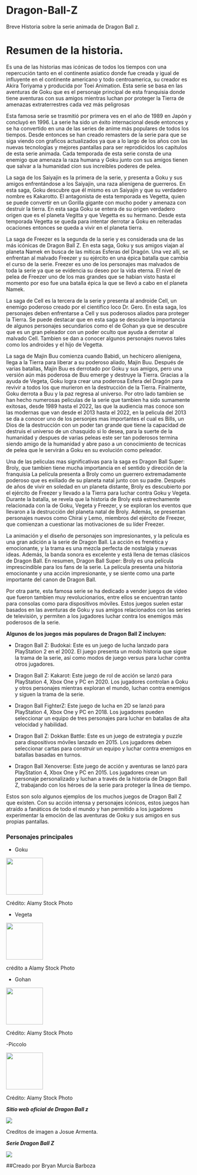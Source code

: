 # Dragon-Ball-Z
Breve Historia sobre la serie animada de Dragon Ball z.

# Resumen de la historia.
Es una de las historias mas icónicas de todos los tiempos con una repercución tanto en el continente asiatico donde fue creada y igual de influyente en el continente americano y todo centroamerica, su creador es  Akira Toriyama y producida por Toei Animation. Esta serie se basa en las aventuras de Goku que es el personaje principal de esta franquisia donde tiene aventuras con sus amigos mientras luchan por proteger la Tierra de amenazas extraterrestres cada vez más peligrosas

Esta famosa serie se trasmitió por primera ves en el año de 1989 en Japón y concluyó en 1996. La serie ha sido un éxito internacional desde entonces y se ha convertido en una de las series de anime más populares de todos los tiempos. Desde entonces se han creado remasters de la serie para que se siga viendo con graficos actualizados ya que a lo largo de los años con las nuevas tecnologías y mejores pantallas para ser reprodicidos los capitulos de esta serie animada. Cada temporada de esta serie consta de una enemigo que amenaza la raza humana y Goku junto con sus amigos tienen que salvar a la humanidad cion sus increibles poderes de pelea. 

 La saga de los Saiyajin es la primera de la serie, y presenta a Goku y sus amigos enfrentándose a los Saiyajin, una raza alienígena de guerreros. En esta saga, Goku descubre que él mismo es un Saiyajin y que su verdadero nombre es Kakarotto. El antagonista de esta temporada es Vegetta, quien se puede convertir en un Gorilla gigante con mucho poder y amenaza con destruir la tierra. En esta saga Goku se entera de su origen verdadero origen que es el planeta Vegitta y que Vegetta es su hermano. Desde esta temporada Vegetta se queda para intentar derrotar a Goku en reiteradas ocaciones entonces se queda a vivir en el planeta tierra. 
 
  La saga de Freezer es la segunda de la serie y es considerada una de las más icónicas de Dragon Ball Z. En esta saga, Goku y sus amigos viajan al planeta Namek en busca de las míticas Esferas del Dragón. Una vez allí, se enfrentan al malvado Freezer y su ejército en una épica batalla que cambia el curso de la serie. Freezer es uno de los personajes mas malvados de toda la serie ya que se evidencia su deseo por la vida eterna. El nivel de pelea de Freezer uno de los mas grandes que se habian visto hasta el momento por eso fue una batalla épica la que se llevó a cabo en el planeta Namek. 
  
  La saga de Cell es la tercera de la serie y presenta al androide Cell, un enemigo poderoso creado por el científico loco Dr. Gero. En esta saga, los personajes deben enfrentarse a Cell y sus poderosos aliados para proteger la Tierra. Se puede destacar que en esta saga se descubre la importancia de algunos personajes secundarios como el de Gohan ya que se descubre que es un gran peleador con un poder oculto que ayuda a derrotar al malvado Cell. Tambien se dan a conocer algunos personajes nuevos tales como los androides y el hijo de Vegetta. 
  
  La saga de Majin Buu comienza cuando Babidi, un hechicero alienígena, llega a la Tierra para liberar a su poderoso aliado, Majin Buu. Después de varias batallas, Majin Buu es derrotado por Goku y sus amigos, pero una versión aún más poderosa de Buu emerge y destruye la Tierra. Gracias a la ayuda de Vegeta, Goku logra crear una poderosa Esfera del Dragón para revivir a todos los que murieron en la destrucción de la Tierra. Finalmente, Goku derrota a Buu y la paz regresa al universo. 
Por otro lado tambien se han hecho numerosas peliculas de la serie que tambien ha  sido sumamente exitosas, desde 1989 hasta el 2022, las que la audiencia mas conoce son las modernas que van desde el 2013 hasta el 2022, en la pelicula del 2013 se da a conocer uno de los personjes mas importantes el cual es  Bills, un Dios de la destrucción con un poder tan grande que tiene la capacidad de destruis el universo de un chasquido si lo desea, para la suerte de la humanidad y despues de varias peleas este ser tan poderosos termina siendo amigo de la humanidad y abre paso a un conocimiento de tecnicas de pelea que le servirán a Goku en su evolución como peleador. 

Una de las peliculas mas significativas para la saga es Dragon Ball Super: Broly, que tambien tiene mucha importancia en el sentido y dirección de la franquisia La película presenta a Broly como un guerrero extremadamente poderoso que es exiliado de su planeta natal junto con su padre. Después de años de vivir en soledad en un planeta distante, Broly es descubierto por el ejército de Freezer y llevado a la Tierra para luchar contra Goku y Vegeta.
Durante la batalla, se revela que la historia de Broly está estrechamente relacionada con la de Goku, Vegeta y Freezer, y se exploran los eventos que llevaron a la destrucción del planeta natal de Broly. Además, se presentan personajes nuevos como Chirai y Lemo, miembros del ejército de Freezer, que comienzan a cuestionar las motivaciones de su líder Freezer.

La animación y el diseño de personajes son impresionantes, y la película es una gran adición a la serie de Dragon Ball. La acción es frenética y emocionante, y la trama es una mezcla perfecta de nostalgia y nuevas ideas. Además, la banda sonora es excelente y está llena de temas clásicos de Dragon Ball.
En resumen, Dragon Ball Super: Broly es una película imprescindible para los fans de la serie. La película presenta una historia emocionante y una acción impresionante, y se siente como una parte importante del canon de Dragon Ball.

Por otra parte, esta famosa serie se ha dedicado a vender juegos de video que fueron tambien muy revolucionarios, entre ellos se encuentran tanto para consolas como para dispositivos móviles. Estos juegos suelen estar basados en las aventuras de Goku y sus amigos relacionados con las series de televisión, y permiten a los jugadores luchar contra los enemigos más poderosos de la serie.

**Algunos de los juegos más populares de Dragon Ball Z incluyen:**

-  Dragon Ball Z: Budokai: Este es un juego de lucha lanzado para PlayStation 2 en el 2002. El juego presenta un modo historia que sigue la trama de la serie, así como modos de juego versus para luchar contra otros jugadores.

 - Dragon Ball Z: Kakarot: Este juego de rol de acción se lanzó para PlayStation 4, Xbox One y PC en 2020. Los jugadores controlan a Goku y otros personajes mientras exploran el mundo, luchan contra enemigos y siguen la trama de la serie.

- Dragon Ball FighterZ: Este juego de lucha en 2D se lanzó para PlayStation 4, Xbox One y PC en 2018. Los jugadores pueden seleccionar un equipo de tres personajes para luchar en batallas de alta velocidad y habilidad.

- Dragon Ball Z: Dokkan Battle: Este es un juego de estrategia y puzzle para dispositivos móviles lanzado en 2015. Los jugadores deben seleccionar cartas para construir un equipo y luchar contra enemigos en batallas basadas en turnos.

- Dragon Ball Xenoverse: Este juego de acción y aventuras se lanzó para PlayStation 4, Xbox One y PC en 2015. Los jugadores crean un personaje personalizado y luchan a través de la historia de Dragon Ball Z, trabajando con los héroes de la serie para proteger la línea de tiempo.

Estos son solo algunos ejemplos de los muchos juegos de Dragon Ball Z que existen. Con su acción intensa y personajes icónicos, estos juegos han atraído a fanáticos de todo el mundo y han permitido a los jugadores experimentar la emoción de las aventuras de Goku y sus amigos en sus propias pantallas.

### Personajes principales 

- Goku

<img src="https://c8.alamy.com/compes/2jk9tfe/goku-television-dragon-ball-z-serie-de-tv-personajes-goku-jp-1996-2003-director-13-de-septiembre-de-1996-advertencia-esta-fotografia-es-para-uso-editorial-y-es-propiedad-de-toei-animation-y-o-del-fotografo-asignado-por-la-film-o-production-company-y-solo-puede-ser-reproducida-por-publicaciones-en-conjuncion-con-la-promocion-de-la-pelicula-anterior-se-requiere-un-credito-obligatorio-para-la-animacion-de-toei-el-fotografo-tambien-debe-ser-acreditado-cuando-se-conoce-no-se-puede-conceder-ningun-uso-comercial-sin-la-autorizacion-escrita-de-la-film-company-2jk9tfe.jpg" width="100">

Crédito: Alamy Stock Photo

- Vegeta

<img src="https://c8.alamy.com/compes/2jk9tjn/television-vegeta-dragon-ball-z-serie-de-tv-jp-1996-2003-13-de-septiembre-de-1996-advertencia-esta-fotografia-es-solo-para-uso-editorial-y-es-propiedad-de-la-animacion-de-toei-y-o-del-fotografo-asignado-por-la-film-o-production-company-y-solo-puede-ser-reproducida-por-publicaciones-en-conjuncion-con-la-promocion-de-la-pelicula-anterior-se-requiere-un-credito-obligatorio-para-la-animacion-de-toei-el-fotografo-tambien-debe-ser-acreditado-cuando-se-conoce-no-se-puede-conceder-ningun-uso-comercial-sin-la-autorizacion-escrita-de-la-film-company-2jk9tjn.jpg" width="100">

crédito a Alamy Stock Photo

- Gohan 

<img src="https://c8.alamy.com/compes/2jk9tg9/gohan-television-dragon-ball-z-serie-de-tv-personajes-gohan-jp-1996-2003-13-de-septiembre-de-1996-advertencia-esta-fotografia-es-solo-para-uso-editorial-y-es-propiedad-de-toei-animation-y-o-del-fotografo-asignado-por-la-film-o-production-company-y-solo-puede-ser-reproducida-por-publicaciones-en-conjuncion-con-la-promocion-de-la-pelicula-anterior-se-requiere-un-credito-obligatorio-para-la-animacion-de-toei-el-fotografo-tambien-debe-ser-acreditado-cuando-se-conoce-no-se-puede-conceder-ningun-uso-comercial-sin-la-autorizacion-escrita-de-la-film-company-2jk9tg9.jpg" width="100">

Crédito: Alamy Stock Photo

-Piccolo 

<img src="https://c8.alamy.com/compes/2jhkk4f/piccolo-dragon-ball-z-1996-2jhkk4f.jpg" width="100">

Crédito: Alamy Stock Photo

***Sitio web oficial de Dragon Ball z***

[<img src="https://upload.wikimedia.org/wikipedia/commons/c/ce/Logo_Dragon_Ball_Z.jpg">](https://es.dragon-ball-official.com/)

Creditos de imagen a Josue Armenta. 

***Serie Dragon Ball Z***

[<img src="https://i.pinimg.com/550x/42/d7/0b/42d70b675238280f41abca52be38934b.jpg">](https://www.justwatch.com/mx/serie/dragon-ball-z)

##Creado por Bryan Murcia Barboza
